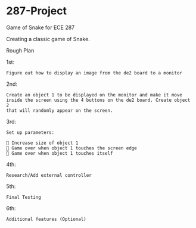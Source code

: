 # 287-Project
Game of Snake for ECE 287

Creating a classic game of Snake.

Rough Plan

1st: 

	Figure out how to display an image from the de2 board to a monitor

2nd: 

	Create an object 1 to be displayed on the monitor and make it move
	inside the screen using the 4 buttons on the de2 board. Create object 2
	that will randomly appear on the screen.

3rd: 

	Set up parameters:

     Increase size of object 1
     Game over when object 1 touches the screen edge
     Game over when object 1 touches itself
    
4th: 

	Research/Add external controller

5th: 

	Final Testing

6th: 

	Additional features (Optional)

